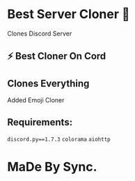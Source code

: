 # Best Server Cloner 🏮
Clones Discord Server

## ⚡ Best Cloner On Cord
## Clones Everything 
Added Emoji Cloner
## Requirements:
`discord.py==1.7.3`
`colorama`
`aiohttp`

# MaDe By Sync.
